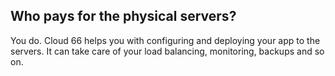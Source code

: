 <!-- usedin: [ _general/Introduction/faq.md] -->


## Who pays for the physical servers?

You do. Cloud 66 helps you with configuring and deploying your app to the servers. It can take care of your load balancing, monitoring, backups and so on.
